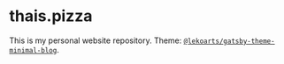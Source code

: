 # thais.pizza
This is my personal website repository.
Theme: [`@lekoarts/gatsby-theme-minimal-blog`](https://github.com/LekoArts/gatsby-themes/tree/master/themes/gatsby-theme-minimal-blog).